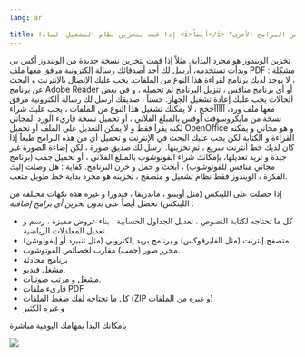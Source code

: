 ```yaml
---
lang: ar

title: إذا قمت بتخزين نظام التشغيل، لماذا <i>أيضاً</i> تحتاج إلى تخزين الكثير من البرامج الأخرى؟
---
```


تخزين الويندوز هو مجرد البداية. مثلاً إذا قمت بتخزين نسخة جديدة
من الويندوز أكس بي  وبدأت تستخدمه، أرسل لك أحد أصدقائك رسالة إلكترونية
 مرفق معها ملف PDF : مشكلة ، لا يوجد لديك برنامج لقراءة هذا النوع من الملفات.
يجب عليك الإتصال بالإنترنت و البحث عن برنامج Adobe Reader  أو أي برنامج منافس ، 
تنزيل البرنامج ثم تحميله ، و في بعض الحالات يجب عليك إعادة تشغيل الجهاز. حسناً ، صديقك
أرسل لك رسالة ألكترونية مرفق معها ملف ورد، آآآآآخخخ ، لا يمكنك تشغيل هذا النوع من
الملفات ، يجب عليك شراء نسخة من مايكروسوفت أوفس بالمبلغ الفلاني ، أو تحميل نسخة قاريء 
الورد المجاني لكنه يقرأ فقط و لا يمكن التعديل على الملف أو تحميل OpenOffice و هو مجاني
و يمكنه القراءة و الكتابة لكن يجب عليك البحث في الإنترنت و تحميل أي من هذه البرامج 
طبعاً إذا كان لديك خط أنترنت سريع ، ثم تخزينها. أرسل لك صديق صورة ، لكن إضاءة الصورة
غير جيدة و تريد تعديلها، بإمكانك شراء الفوتوشوب بالمبلغ الفلاني ، أو تحميل جمب (برنامج 
مجاني منافس للفوتوشوب) ، أبحث و حمل و خزن البرنامج. كفاية : هل وصلت إليك الفكرة ، 
الويندوز فقط نظام تشغيل و متصفح ، تخزينه هو مجرد بداية خط طويل متعب.


إذا حصلت على اللينكس (مثل أوبنتو ، ماندريفا ، فيدورا و غيره هذه نكهات مختلفة 
من اللينكس) تحصل أيضاً على <i>بدون تخزين أي 
برامج إضافية</i> :


<ul>

<li>كل ما تحتاجه لكتابة النصوص ، تعديل الجداول الحسابية ، بناء عروض مميزة ، رسم و تعديل المعلدلات الرياضية.</li>

<li>متصفح إنترنت (مثل الفايرفوكس) و برنامج بريد إلكتروني (مثل ثنبيرد أو إيفولوشن)</li>
<li>محرر صور (جمب) مقارب لخصائص الفوتوشوب.</li>
<li>برنامج محادثة</li>
<li>مشغل فيديو.</li>
<li>مشغل و مرتب صوتيات.</li>
<li>قاريء ملفات PDF</li>
<li>كل ما تحتاجه لفك ضغط الملفات  (ZIP  و غيره من الملفات)</li>
<li>و غيره الكثير</li>
</ul>

بإمكانك البدأ بمهامك اليومية مباشرة

<img src="Images/app_menu.png" />





